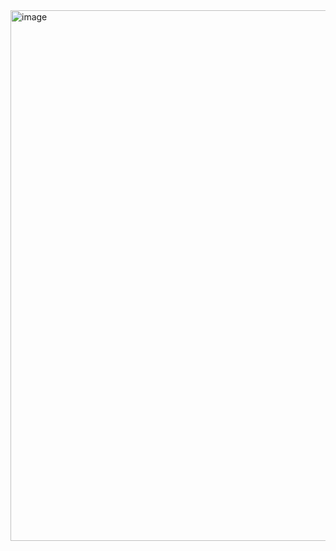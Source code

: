 <img width="1100" height="849" alt="image" src="https://github.com/user-attachments/assets/08f4a1ed-4d99-4d0e-97c2-13b0fb819217" />

